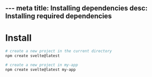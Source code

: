 --- meta
title: Installing dependencies
desc: Installing required dependencies
---
# Install

```bash
# create a new project in the current directory
npm create svelte@latest

# create a new project in my-app
npm create svelte@latest my-app
```